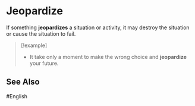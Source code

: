 # Jeopardize

If something **jeopardizes** a situation or activity, it may destroy the situation or cause the situation to fail.

> [!example]
> - It take only a moment to make the wrong choice and **jeopardize** your future. 

## See Also 

#English 
